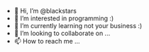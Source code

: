 - 👋 Hi, I’m @blackstars
- 👀 I’m interested in programming :)
- 🌱 I’m currently learning not your business :)
- 💞️ I’m looking to collaborate on ...
- 📫 How to reach me ...

<!---
khodehamid/khodehamid is a ✨ special ✨ repository because its `README.md` (this file) appears on your GitHub profile.
You can click the Preview link to take a look at your changes.
--->
